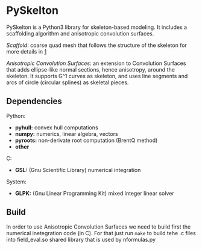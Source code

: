 # PySkelton

PySkelton is a Python3 library for skeleton-based modeling. It includes a scaffolding algorithm and anisotropic convolution surfaces.

*Scaffold*: coarse quad mesh that follows the structure of the skeleton for more details in [1](https://hal.inria.fr/hal-01774909v1)

*Anisotropic Convolution Surfaces*: an extension to Convolution Surfaces that adds ellipse-like normal sections, hence anisotropy, around the skeleton. It supports G^1 curves as skeleton, and uses line segments and arcs of circle (circular splines) as skeletal pieces.

## Dependencies

Python:
 * **pyhull:** convex hull computations
 * **numpy:** numerics, linear algebra, vectors
 * **pyroots:** non-derivate root computation (BrentQ method)
 * **other**

C:
 * **GSL:** (Gnu Scientific Library) numerical integration

System:
 * **GLPK:** (Gnu Linear Programming Kit) mixed integer linear solver

## Build

In order to use Anisotropic Convolution Surfaces we need to build first the numerical inetegration code (in C). For that just run `make` to build tehe .c files into field\_eval.so shared library that is used by nformulas.py


